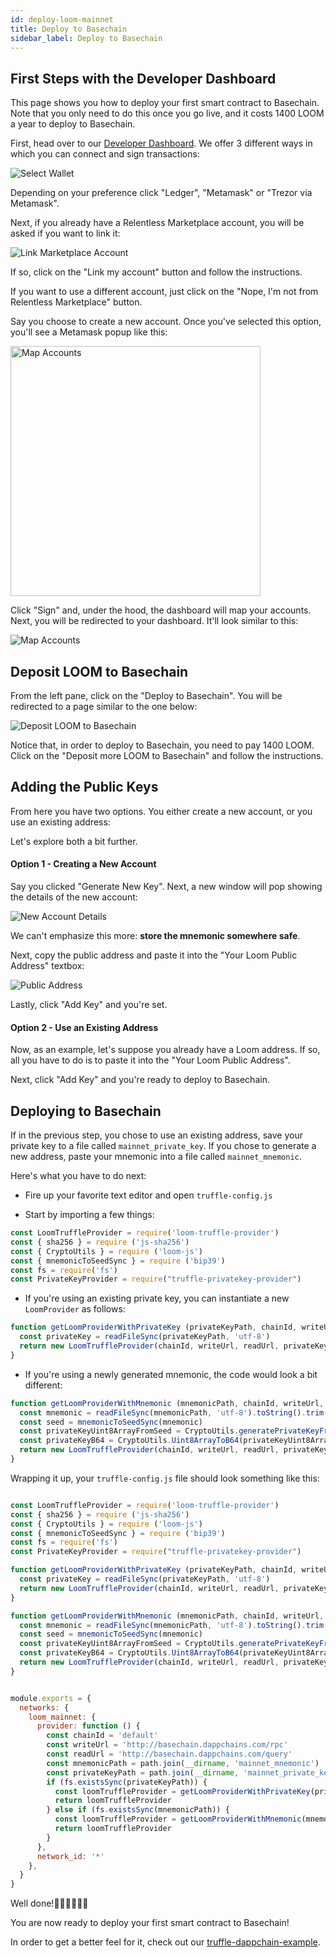 ```yaml
---
id: deploy-loom-mainnet
title: Deploy to Basechain
sidebar_label: Deploy to Basechain
---
```


## First Steps with the Developer Dashboard

This page shows you how to deploy your first smart contract to Basechain. Note that you only need to do this once you go live, and it costs 1400 LOOM a year to deploy to Basechain.

First, head over to our [Developer Dashboard](https://dashboard.dappchains.com/login). We offer 3 different ways in which you can connect and sign transactions:

![Select Wallet](/developers/img/deploy-to-loom-select-wallet.png)

Depending on your preference click "Ledger", "Metamask" or "Trezor via Metamask".

Next, if you already have a Relentless Marketplace account, you will be asked if you want to link it:

![Link Marketplace Account](/developers/img/deploy-to-loom-link-marketplace-account.png)

If so, click on the "Link my account" button and follow the instructions.

If you want to use a different account, just click on the "Nope, I'm not from Relentless Marketplace" button.

Say you choose to create a new account. Once you've selected this option, you'll see a Metamask popup like this:

<img src="/developers/img/deploy-to-loom-map-accounts.png" alt="Map Accounts" width="400"/>

Click "Sign" and, under the hood, the dashboard will map your accounts. Next, you will be redirected to your dashboard. It'll look similar to this:

![Map Accounts](/developers/img/deploy-to-loom-dashboard.png)


## Deposit LOOM to Basechain

From the left pane, click on the "Deploy to Basechain". You will be redirected to a page similar to the one below:

![Deposit LOOM to Basechain](/developers/img/deploy-to-loom-deposit-loom.png)

Notice that, in order to deploy to Basechain, you need to pay 1400 LOOM. Click on the "Deposit more LOOM to Basechain" and follow the instructions.

## Adding the Public Keys

From here you have two options. You either create a new account, or you use an existing address:

Let's explore both a bit further.

#### Option 1 - Creating a New Account

Say you clicked "Generate New Key". Next, a new window will pop showing the details of the new account:

![New Account Details](/developers/img/deploy-to-loom-create-new-account.png)

We can't emphasize this more: **store the mnemonic somewhere safe**.

Next, copy the public address and paste it into the "Your Loom Public Address" textbox:

![Public Address](/developers/img/deploy-to-loom-paste-public-address.png)

Lastly, click "Add Key" and you're set.

#### Option 2 - Use an Existing Address

Now, as an example, let's suppose you already have a Loom address. If so, all you have to do is to paste it into the "Your Loom Public Address".

Next, click "Add Key" and you're ready to deploy to Basechain.

## Deploying to Basechain

If in the previous step, you chose to use an existing address, save your private key to a file called `mainnet_private_key`. If you chose to generate a new address, paste your mnemonic into a file called `mainnet_mnemonic`.

Here's what you have to do next:

 - Fire up your favorite text editor and open `truffle-config.js`

 - Start by importing a few things:

```js
const LoomTruffleProvider = require('loom-truffle-provider')
const { sha256 } = require ('js-sha256')
const { CryptoUtils } = require ('loom-js')
const { mnemonicToSeedSync } = require ('bip39')
const fs = require('fs')
const PrivateKeyProvider = require("truffle-privatekey-provider")
```

 - If you're using an existing private key, you can instantiate a new `LoomProvider` as follows:

 ```js
 function getLoomProviderWithPrivateKey (privateKeyPath, chainId, writeUrl, readUrl) {
   const privateKey = readFileSync(privateKeyPath, 'utf-8')
   return new LoomTruffleProvider(chainId, writeUrl, readUrl, privateKey)
 }
 ```

 - If you're using a newly generated mnemonic, the code would look a bit different:

 ```js
 function getLoomProviderWithMnemonic (mnemonicPath, chainId, writeUrl, readUrl) {
   const mnemonic = readFileSync(mnemonicPath, 'utf-8').toString().trim()
   const seed = mnemonicToSeedSync(mnemonic)
   const privateKeyUint8ArrayFromSeed = CryptoUtils.generatePrivateKeyFromSeed(new Uint8Array(sha256.array(seed)))
   const privateKeyB64 = CryptoUtils.Uint8ArrayToB64(privateKeyUint8ArrayFromSeed)
   return new LoomTruffleProvider(chainId, writeUrl, readUrl, privateKeyB64)
 }
 ```

Wrapping it up, your `truffle-config.js` file should look something like this:

```js

const LoomTruffleProvider = require('loom-truffle-provider')
const { sha256 } = require ('js-sha256')
const { CryptoUtils } = require ('loom-js')
const { mnemonicToSeedSync } = require ('bip39')
const fs = require('fs')
const PrivateKeyProvider = require("truffle-privatekey-provider")

function getLoomProviderWithPrivateKey (privateKeyPath, chainId, writeUrl, readUrl) {
  const privateKey = readFileSync(privateKeyPath, 'utf-8')
  return new LoomTruffleProvider(chainId, writeUrl, readUrl, privateKey)
}

function getLoomProviderWithMnemonic (mnemonicPath, chainId, writeUrl, readUrl) {
  const mnemonic = readFileSync(mnemonicPath, 'utf-8').toString().trim()
  const seed = mnemonicToSeedSync(mnemonic)
  const privateKeyUint8ArrayFromSeed = CryptoUtils.generatePrivateKeyFromSeed(new Uint8Array(sha256.array(seed)))
  const privateKeyB64 = CryptoUtils.Uint8ArrayToB64(privateKeyUint8ArrayFromSeed)
  return new LoomTruffleProvider(chainId, writeUrl, readUrl, privateKeyB64)
}


module.exports = {
  networks: {
    loom_mainnet: {
      provider: function () {
        const chainId = 'default'
        const writeUrl = 'http://basechain.dappchains.com/rpc'
        const readUrl = 'http://basechain.dappchains.com/query'
        const mnemonicPath = path.join(__dirname, 'mainnet_mnemonic')
        const privateKeyPath = path.join(__dirname, 'mainnet_private_key')
        if (fs.existsSync(privateKeyPath)) {
          const loomTruffleProvider = getLoomProviderWithPrivateKey(privateKeyPath, chainId, writeUrl, readUrl)
          return loomTruffleProvider
        } else if (fs.existsSync(mnemonicPath)) {
          const loomTruffleProvider = getLoomProviderWithMnemonic(mnemonicPath, chainId, writeUrl, readUrl)
          return loomTruffleProvider
        }
      },
      network_id: '*'
    },
  }
}
```

Well done!👏🏻👏🏻👏🏻

You are now ready to deploy your first smart contract to Basechain!

In order to get a better feel for it, check out our [truffle-dappchain-example](https://github.com/loomnetwork/truffle-dappchain-example).
